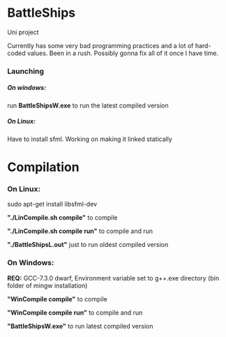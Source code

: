 # BattleShips
Uni project 

Currently has some very bad programming practices and a lot of hard-coded values. Been in a rush. Possibly gonna fix all of it once I have time.

### Launching
##### On windows:
run **BattleShipsW.exe** to run the latest compiled version
##### On Linux:
Have to install sfml. Working on making it linked statically

# Compilation

### On Linux:

sudo apt-get install libsfml-dev

**"./LinCompile.sh compile"**    to compile

**"./LinCompile.sh compile run"**     to compile and run

**"./BattleShipsL.out"**      just to run oldest compiled version



### On Windows:

**REQ:** GCC-7.3.0 dwarf,
Environment variable set to g++.exe directory (bin folder of mingw installation)

**"WinCompile compile"**    to compile

**"WinCompile compile run"**     to compile and run

**"BattleShipsW.exe"**     to run latest compiled version

